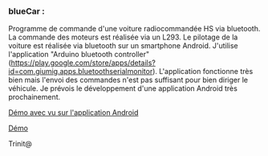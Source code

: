 ### blueCar :
Programme de commande d'une voiture radiocommandée HS via bluetooth. 
La commande des moteurs est réalisée via un L293.
Le pilotage de la voiture est réalisée via bluetooth sur un smartphone Android. 
J'utilise l'application "Arduino bluetooth controller" (https://play.google.com/store/apps/details?id=com.giumig.apps.bluetoothserialmonitor).
L'application fonctionne très bien mais l'envoi des commandes n'est pas suffisant pour bien diriger le véhicule.
Je prévois le développement d'une application Android très prochainement.

[Démo avec vu sur l'application Android ](https://youtu.be/b3jzZdA5jAU)

[Démo](https://youtu.be/4RoRip5uE1Q)

Trinit@